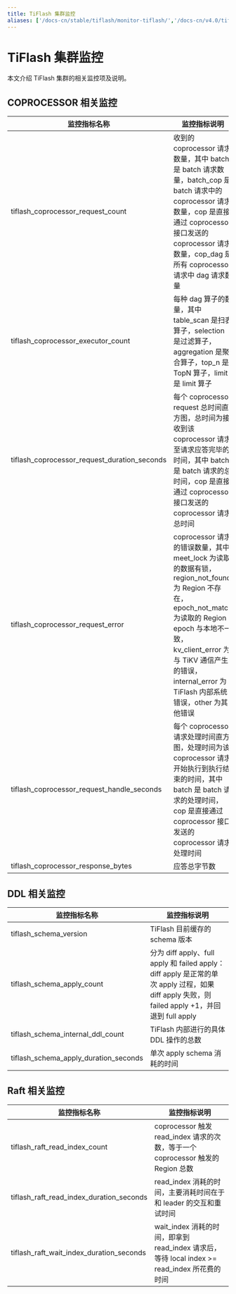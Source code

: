 ```yaml
---
title: TiFlash 集群监控
aliases: ['/docs-cn/stable/tiflash/monitor-tiflash/','/docs-cn/v4.0/tiflash/monitor-tiflash/','/docs-cn/stable/reference/tiflash/monitor/']
---
```


# TiFlash 集群监控

本文介绍 TiFlash 集群的相关监控项及说明。

## COPROCESSOR 相关监控

| 监控指标名称       | 监控指标说明             |
|-------------------|-------------------------------------|
| tiflash_coprocessor_request_count  | 收到的 coprocessor 请求数量，其中 batch 是 batch 请求数量，batch_cop 是 batch 请求中的 coprocessor 请求数量，cop 是直接通过 coprocessor 接口发送的 coprocessor 请求数量，cop_dag 是所有 coprocessor 请求中 dag 请求数量            |
| tiflash_coprocessor_executor_count   | 每种 dag 算子的数量，其中 table_scan 是扫表算子，selection 是过滤算子，aggregation 是聚合算子，top_n 是 TopN 算子，limit 是 limit 算子                 |
| tiflash_coprocessor_request_duration_seconds | 每个 coprocessor request 总时间直方图，总时间为接收到该 coprocessor 请求至请求应答完毕的时间，其中 batch 是 batch 请求的总时间，cop 是直接通过 coprocessor 接口发送的 coprocessor 请求总时间                  |
| tiflash_coprocessor_request_error  | coprocessor 请求的错误数量，其中 meet_lock 为读取的数据有锁，region_not_found 为 Region 不存在，epoch_not_match 为读取的 Region epoch 与本地不一致，kv_client_error 为与 TiKV 通信产生的错误，internal_error 为 TiFlash 内部系统错误，other 为其他错误 |
| tiflash_coprocessor_request_handle_seconds   | 每个 coprocessor 请求处理时间直方图，处理时间为该 coprocessor 请求开始执行到执行结束的时间，其中 batch 是 batch 请求的处理时间，cop 是直接通过 coprocessor 接口发送的 coprocessor 请求处理时间           |
| tiflash_coprocessor_response_bytes   | 应答总字节数         |

## DDL 相关监控

| 监控指标名称         | 监控指标说明                           |
|-------------------------------|-------------------------|
| tiflash_schema_version  | TiFlash 目前缓存的 schema 版本 |
| tiflash_schema_apply_count  | 分为 diff apply、full apply 和 failed apply：diff apply 是正常的单次 apply 过程，如果 diff apply 失败，则 failed apply +1，并回退到 full apply |
| tiflash_schema_internal_ddl_count  | TiFlash 内部进行的具体 DDL 操作的总数  |
| tiflash_schema_apply_duration_seconds | 单次 apply schema 消耗的时间 |

## Raft 相关监控

| 监控指标名称     | 监控指标说明  |
|---------------------------|------------------------|
| tiflash_raft_read_index_count  | coprocessor 触发 read_index 请求的次数，等于一个 coprocessor 触发的 Region 总数   |
| tiflash_raft_read_index_duration_seconds | read_index 消耗的时间，主要消耗时间在于和 leader 的交互和重试时间  |
| tiflash_raft_wait_index_duration_seconds | wait_index 消耗的时间，即拿到 read_index 请求后，等待 local index >= read_index 所花费的时间 |
